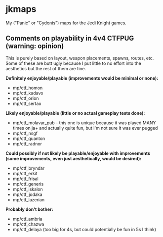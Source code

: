 # jkmaps
My ("Panic" or "Cydonis") maps for the Jedi Knight games.

## Comments on playability in 4v4 CTFPUG (warning: opinion)

This is purely based on layout, weapon placements, spawns, routes, etc. Some of these are butt ugly because I put little to no effort into the aesthetics but the rest of them are fine.

**Definitely enjoyable/playable (improvements would be minimal or none):**

- mp/ctf_homon
- mp/ctf_kadavo
- mp/ctf_orion
- mp/ctf_sertao

**Likely enjoyable/playable (little or no actual gameplay tests done):**

- mp/ctf_molavar_pub - this one is unique because it was played MANY times on ja+ and actually quite fun, but I'm not sure it was ever pugged
- mp/ctf_nsgf
- mp/ctf_quanton
- mp/ctf_radnor

**Could possibly if not likely be playable/enjoyable with improvements (some improvements, even just aesthetically, would be desired):**

- mp/ctf_bryndar
- mp/ctf_erkit
- mp/ctf_frisal
- mp/ctf_generis
- mp/ctf_iskalon
- mp/ctf_jodaka
- mp/ctf_lazerian

**Probably don't bother:**

- mp/ctf_ambria
- mp/ctf_chazwa
- mp/ctf_delaya (too big for 4s, but could potentially be fun in 5s I think)
